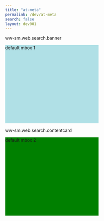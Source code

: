 ```yaml
---
title: "at-meta"
permalink: /dev/at-meta
search: false
layout: dev001
---
```

<script>
    function goDoSomething(d){
        alert(d.getAttribute("data-xf"));
    }
</script>
<script>
adobe.target.getOffers({
  request: {
    prefetch: {
      mboxes: [
        {
          index: 0,
          name: "ww-sm.web.search.banner",
          parameters: {
            SearchKeyword: "a2-milk"
          }
        },
        {
          index: 1,
          name: "ww-sm.web.search.contentcard",
          parameters: {
            SearchKeyword: "nomatch"
          }
        }
      ]
    }
  }
})
.then(response => {
  // get all mboxes from response
  const mboxes = response.prefetch.mboxes;
  let count = 1;
  mboxes.forEach(el => {
    adobe.target.applyOffers({
      selector: "#container" + count,
      response: {
        prefetch: {
          mboxes: [el]
        }
      }
    });
    count += 1;
  });
})
.then(() => console.log("All mboxes applied"));
</script>

<p>ww-sm.web.search.banner</p>
<div id="container1" style="height:250px;width:300px;background-color:powderblue;">
  default mbox 1
</div>

<p>ww-sm.web.search.contentcard</p>
<div id="container2" style="height:250px;width:300px;background-color:green;">
  default mbox 2
</div>
